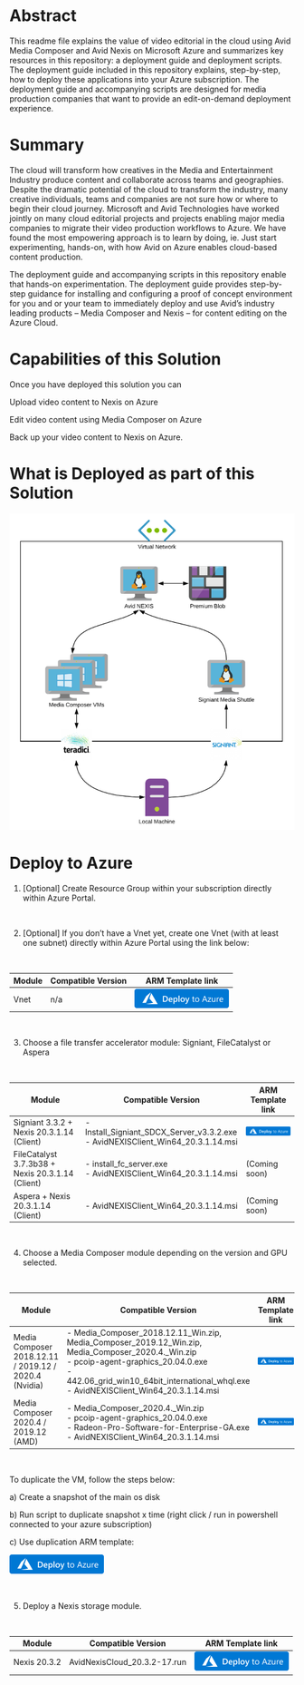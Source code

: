 # Abstract

This readme file explains the value of video editorial in the cloud using Avid Media Composer and Avid Nexis on Microsoft Azure and summarizes key resources in this repository: a deployment guide and deployment scripts. The deployment guide included in this repository explains, step-by-step, how to deploy these applications into your Azure subscription.  The deployment guide and accompanying scripts are designed for media production companies that want to provide an edit-on-demand deployment experience.

# Summary

The cloud will transform how creatives in the Media and Entertainment Industry produce content and collaborate across teams and geographies.  Despite the dramatic potential of the cloud to transform the industry, many creative individuals, teams and companies are not sure how or where to begin their cloud journey.  Microsoft and Avid Technologies have worked jointly on many cloud editorial projects and projects enabling major media companies to migrate their video production workflows to Azure.  We have found the most empowering approach is to learn by doing, ie. Just start experimenting, hands-on, with how Avid on Azure enables cloud-based content production.

The deployment guide and accompanying scripts in this repository enable that hands-on experimentation.  The deployment guide provides step-by-step guidance for installing and configuring a proof of concept environment for you and or your team to immediately deploy and use Avid’s industry leading products – Media Composer and Nexis – for content editing on the Azure Cloud.

# Capabilities of this Solution

Once you have deployed this solution you can

Upload video content to Nexis on Azure

Edit video content using Media Composer on Azure

Back up your video content to Nexis on Azure.

# What is Deployed as part of this Solution

<img src="./diagram.png" />

# Deploy to Azure

1) [Optional] Create Resource Group within your subscription directly within Azure Portal.

<br />

2) [Optional] If you don’t have a Vnet yet, create one Vnet (with at least one subnet) directly within Azure Portal using the link below:

<br />

| Module | Compatible Version | ARM Template link |
| ------ | ------------------ | ----------------- |
| Vnet | n/a | <a href="https://portal.azure.com/#create/Microsoft.VirtualNetwork-ARM" target="_blank"><img src="https://raw.githubusercontent.com/Azure/azure-quickstart-templates/master/1-CONTRIBUTION-GUIDE/images/deploytoazure.png" /></a> |

<br />

3) Choose a file transfer accelerator module: Signiant, FileCatalyst or Aspera

<br />

| Module | Compatible Version | ARM Template link |
| ------ | ------------------ | ----------------- |
| Signiant 3.3.2 + Nexis 20.3.1.14 (Client) | - Install_Signiant_SDCX_Server_v3.3.2.exe <br /> - AvidNEXISClient_Win64_20.3.1.14.msi | <a href="https://portal.azure.com/#create/Microsoft.Template/uri/https%3A%2F%2Fraw.githubusercontent.com%2Favid-technology%2FVideoEditorialInTheCloud%2Fmaster%2FAvid_Edit_In_The_Cloud_Arm%2Fsigniant%2Fsigniantazuredeploy.json" target="_blank"><img src="https://raw.githubusercontent.com/Azure/azure-quickstart-templates/master/1-CONTRIBUTION-GUIDE/images/deploytoazure.png" /></a> |
| FileCatalyst 3.7.3b38 + Nexis 20.3.1.14 (Client) | - install_fc_server.exe <br /> - AvidNEXISClient_Win64_20.3.1.14.msi | (Coming soon) |
| Aspera + Nexis 20.3.1.14 (Client) | - AvidNEXISClient_Win64_20.3.1.14.msi | (Coming soon) |

<br />

4) Choose a Media Composer module depending on the version and GPU selected.

<br />

| Module | Compatible Version | ARM Template link |
| ------ | ------------------ | ----------------- |
| Media Composer 2018.12.11  / 2019.12 / 2020.4 (Nvidia) | - Media_Composer_2018.12.11_Win.zip, Media_Composer_2019.12_Win.zip, Media_Composer_2020.4._Win.zip <br /> - pcoip-agent-graphics_20.04.0.exe <br /> - 442.06_grid_win10_64bit_international_whql.exe <br /> - AvidNEXISClient_Win64_20.3.1.14.msi | <a href="https://portal.azure.com/#create/Microsoft.Template/uri/https%3A%2F%2Fraw.githubusercontent.com%2Favid-technology%2FVideoEditorialInTheCloud%2Fmaster%2FAvid_Edit_In_The_Cloud_Arm%2Fmediacomposer%2Fmediacomposerazuredeploy_NVIDIA_v2.json" target="_blank"><img src="https://raw.githubusercontent.com/Azure/azure-quickstart-templates/master/1-CONTRIBUTION-GUIDE/images/deploytoazure.png" /></a> |
| Media Composer 2020.4 / 2019.12 (AMD) | - Media_Composer_2020.4._Win.zip <br /> - pcoip-agent-graphics_20.04.0.exe <br /> - Radeon-Pro-Software-for-Enterprise-GA.exe <br /> - AvidNEXISClient_Win64_20.3.1.14.msi | <a href="https://portal.azure.com/#create/Microsoft.Template/uri/https%3A%2F%2Fraw.githubusercontent.com%2Favid-technology%2FVideoEditorialInTheCloud%2Fmaster%2FAvid_Edit_In_The_Cloud_Arm%2Fmediacomposer%2Fmediacomposerazuredeploy_AMD.json" target="_blank"><img src="https://raw.githubusercontent.com/Azure/azure-quickstart-templates/master/1-CONTRIBUTION-GUIDE/images/deploytoazure.png" /></a> |

<br />

To duplicate the VM, follow the steps below:

a) Create a snapshot of the main os disk

b) Run script to duplicate snapshot x time (right click / run in powershell connected to your azure subscription)

<a href="https://portal.azure.com/#create/Microsoft.Template/uri/https%3A%2F%2Fraw.githubusercontent.com%2Favid-technology%2FVideoEditorialInTheCloud%2Fmaster%2FAvid_Edit_In_The_Cloud_Arm%2Fscripts%2Fcreate_disk_from_snapshot.ps1" target="_blank"></a>

c) Use duplication ARM template: 

<a href="https://portal.azure.com/#create/Microsoft.Template/uri/https%3A%2F%2Fraw.githubusercontent.com%2Favid-technology%2FVideoEditorialInTheCloud%2Fmaster%2FAvid_Edit_In_The_Cloud_Arm%2Fmediacomposer%2Fmediacomposercloning.json" target="_blank"><img src="https://raw.githubusercontent.com/Azure/azure-quickstart-templates/master/1-CONTRIBUTION-GUIDE/images/deploytoazure.png" /></a>

<br />

5) Deploy a Nexis storage module.

<br />

| Module | Compatible Version | ARM Template link |
| ------ | ------------------ | ----------------- |
| Nexis 20.3.2 | AvidNexisCloud_20.3.2-17.run | <a href="https://portal.azure.com/#create/Microsoft.Template/uri/https%3A%2F%2Fssengreleng.blob.core.windows.net%2Fnexisgold%2F20.3.2%2FAzureProvisioning%2Fnexis.nearline%2Fazuredeploy.json" target="_blank"><img src="https://raw.githubusercontent.com/Azure/azure-quickstart-templates/master/1-CONTRIBUTION-GUIDE/images/deploytoazure.png" /></a> |

<br />